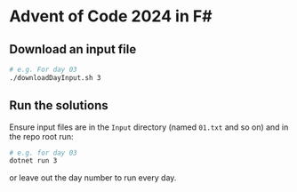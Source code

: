 ﻿# Advent of Code 2024 in F#

## Download an input file

```bash
# e.g. For day 03
./downloadDayInput.sh 3
```

## Run the solutions

Ensure input files are in the `Input` directory (named `01.txt` and so on) and in the repo root run:
```bash
# e.g. for day 03
dotnet run 3
```
or leave out the day number to run every day.